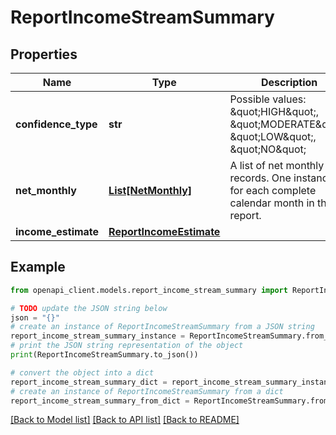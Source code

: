 # ReportIncomeStreamSummary


## Properties

Name | Type | Description | Notes
------------ | ------------- | ------------- | -------------
**confidence_type** | **str** | Possible values: \&quot;HIGH\&quot;, \&quot;MODERATE\&quot;, \&quot;LOW\&quot;, \&quot;NO\&quot; | 
**net_monthly** | [**List[NetMonthly]**](NetMonthly.md) | A list of net monthly records. One instance for each complete calendar month in the report. | 
**income_estimate** | [**ReportIncomeEstimate**](ReportIncomeEstimate.md) |  | 

## Example

```python
from openapi_client.models.report_income_stream_summary import ReportIncomeStreamSummary

# TODO update the JSON string below
json = "{}"
# create an instance of ReportIncomeStreamSummary from a JSON string
report_income_stream_summary_instance = ReportIncomeStreamSummary.from_json(json)
# print the JSON string representation of the object
print(ReportIncomeStreamSummary.to_json())

# convert the object into a dict
report_income_stream_summary_dict = report_income_stream_summary_instance.to_dict()
# create an instance of ReportIncomeStreamSummary from a dict
report_income_stream_summary_from_dict = ReportIncomeStreamSummary.from_dict(report_income_stream_summary_dict)
```
[[Back to Model list]](../README.md#documentation-for-models) [[Back to API list]](../README.md#documentation-for-api-endpoints) [[Back to README]](../README.md)


